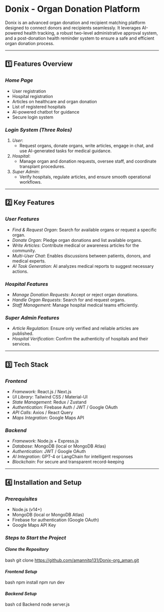 # Donix - Organ Donation Platform

Donix is an advanced organ donation and recipient matching platform designed to connect donors and recipients seamlessly. It leverages AI-powered health tracking, a robust two-level administrative approval system, and a post-donation health reminder system to ensure a safe and efficient organ donation process.

---

## 1️⃣ Features Overview

### *Home Page*
- User registration
- Hospital registration
- Articles on healthcare and organ donation
- List of registered hospitals
- AI-powered chatbot for guidance
- Secure login system

### *Login System (Three Roles)*
1. *User*:
   - Request organs, donate organs, write articles, engage in chat, and use AI-generated tasks for medical guidance.
2. *Hospital*:
   - Manage organ and donation requests, oversee staff, and coordinate transplant procedures.
3. *Super Admin*:
   - Verify hospitals, regulate articles, and ensure smooth operational workflows.

---

## 2️⃣ Key Features

### *User Features*
- *Find & Request Organ*: Search for available organs or request a specific organ.
- *Donate Organ*: Pledge organ donations and list available organs.
- *Write Articles*: Contribute medical or awareness articles for the community.
- *Multi-User Chat*: Enables discussions between patients, donors, and medical experts.
- *AI Task Generation*: AI analyzes medical reports to suggest necessary actions.

### *Hospital Features*
- *Manage Donation Requests*: Accept or reject organ donations.
- *Handle Organ Requests*: Search for and request organs.
- *Staff Management*: Manage hospital medical teams efficiently.

### *Super Admin Features*
- *Article Regulation*: Ensure only verified and reliable articles are published.
- *Hospital Verification*: Confirm the authenticity of hospitals and their services.

---

## 3️⃣ Tech Stack

### *Frontend*
- *Framework*: React.js / Next.js
- *UI Library*: Tailwind CSS / Material-UI
- *State Management*: Redux / Zustand
- *Authentication*: Firebase Auth / JWT / Google OAuth
- *API Calls*: Axios / React Query
- *Maps Integration*: Google Maps API

### *Backend*
- *Framework*: Node.js + Express.js
- *Database*: MongoDB (local or MongoDB Atlas)
- *Authentication*: JWT / Google OAuth
- *AI Integration*: GPT-4 or LangChain for intelligent responses
- *Blockchain*: For secure and transparent record-keeping

---

## 4️⃣ Installation and Setup

### *Prerequisites*
- Node.js (v14+)
- MongoDB (local or MongoDB Atlas)
- Firebase for authentication (Google OAuth)
- Google Maps API Key

### *Steps to Start the Project*

#### *Clone the Repository*
bash
git clone https://github.com/amannitp131/Donix-org_aman.git



#### *Frontend Setup*
bash
npm install
npm run dev



#### *Backend Setup*
bash
cd Backend
node server.js

